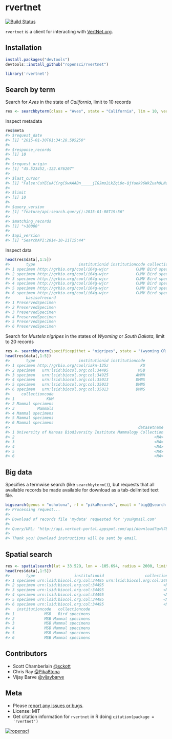 rvertnet
=======



[![Build Status](https://travis-ci.org/ropensci/rvertnet.svg?branch=master)](https://travis-ci.org/ropensci/rvertnet)

`rvertnet` is a client for interacting with [VertNet.org](http://vertnet.org/).

## Installation


```r
install.packages("devtools")
devtools::install_github("ropensci/rvertnet")
```


```r
library('rvertnet')
```

## Search by term

Search for _Aves_ in the state of _California_, limit to 10 records


```r
res <- searchbyterm(class = "Aves", state = "California", lim = 10, verbose = FALSE)
```

Inspect metadata


```r
res$meta
#> $request_date
#> [1] "2015-01-30T01:34:28.595250"
#> 
#> $response_records
#> [1] 10
#> 
#> $request_origin
#> [1] "45.523452,-122.676207"
#> 
#> $last_cursor
#> [1] "False:CuYECuACCrgC9wAAABn_____jIGJmo2LkZqL0o-QjYuek96WkZuah9LNz87L0s_M0s7N_wAA_3RtoKCZi4ygoP8AAP9dno-PmpGYlpGa_wAA_3N0bZaRm5qH_wAA_12biJz_AAD_c3Rtm5CcoJab_wAA_12cipKJ0J2WjZuMj5qclpKakYzQys_Mzsz_AAD_c3-cipKJ0J2WjZuMj5qclpKakYzQys_Mzsz_AAD__wD-__6MgYmajYuRmovSj5CNi56T3paRm5qH0s3PzsvSz8zSzs3_AHRtoKCZi4ygoP8AXZ6Pj5qRmJaRmv8Ac3RtlpGbmof_AF2biJz_AHN0bZuQnKCWm_8AXZyKkonQnZaNm4yPmpyWkpqRjNDKz8zOzP8Ac3-cipKJ0J2WjZuMj5qclpKakYzQys_Mzsz_AP_-EAohBN0EkB08Gxk5AAAAAOb___9IClAAWgsJskbMcm_DyqEQARINRG9jdW1lbnRJbmRleBrPAShBTkQgKElTICJjdXN0b21lcl9uYW1lIiAiYXBwZW5naW5lIikgKElTICJncm91cF9uYW1lIiAic352ZXJ0bmV0LXBvcnRhbCIpIChJUyAibmFtZXNwYWNlIiAiaW5kZXgtMjAxNC0wMy0xMiIpIChJUyAiaW5kZXhfbmFtZSIgImR3YyIpIChBTkQgKFFUICJBdmVzIiAicnRleHRfY2xhc3MiKSAoUVQgIkNhbGlmb3JuaWEiICJydGV4dF9zdGF0ZXByb3ZpbmNlIikpKToZCgwoTiBvcmRlcl9pZCkQARkAAAAAAADw_0oFCABA6Ac"
#> 
#> $limit
#> [1] 10
#> 
#> $query_version
#> [1] "feature/api:search.query():2015-01-08T19:56"
#> 
#> $matching_records
#> [1] ">10000"
#> 
#> $api_version
#> [1] "SearchAPI:2014-10-21T15:44"
```

Inspect data


```r
head(res$data[,1:5])
#>       type                   institutionid institutioncode collectioncode
#> 1 specimen http://grbio.org/cool/i64g-wjcr            CUMV Bird specimens
#> 2 specimen http://grbio.org/cool/i64g-wjcr            CUMV Bird specimens
#> 3 specimen http://grbio.org/cool/i64g-wjcr            CUMV Bird specimens
#> 4 specimen http://grbio.org/cool/i64g-wjcr            CUMV Bird specimens
#> 5 specimen http://grbio.org/cool/i64g-wjcr            CUMV Bird specimens
#> 6 specimen http://grbio.org/cool/i64g-wjcr            CUMV Bird specimens
#>       basisofrecord
#> 1 PreservedSpecimen
#> 2 PreservedSpecimen
#> 3 PreservedSpecimen
#> 4 PreservedSpecimen
#> 5 PreservedSpecimen
#> 6 PreservedSpecimen
```

Search for _Mustela nigripes_ in the states of _Wyoming_ or _South Dakota_, limit to 20 records


```r
res <- searchbyterm(specificepithet = "nigripes", state = "(wyoming OR south dakota)", limit = 20, verbose=FALSE)
head(res$data[,1:5])
#>       type                   institutionid institutioncode
#> 1 specimen http://grbio.org/cool/iakn-125z              KU
#> 2 specimen   urn:lsid:biocol.org:col:34495             MSB
#> 3 specimen   urn:lsid:biocol.org:col:34925            AMNH
#> 4 specimen   urn:lsid:biocol.org:col:35013            DMNS
#> 5 specimen   urn:lsid:biocol.org:col:35013            DMNS
#> 6 specimen   urn:lsid:biocol.org:col:35013            DMNS
#>     collectioncode
#> 1              KUM
#> 2 Mammal specimens
#> 3          Mammals
#> 4 Mammal specimens
#> 5 Mammal specimens
#> 6 Mammal specimens
#>                                                        datasetname
#> 1 University of Kansas Biodiversity Institute Mammalogy Collection
#> 2                                                             <NA>
#> 3                                                             <NA>
#> 4                                                             <NA>
#> 5                                                             <NA>
#> 6                                                             <NA>
```

## Big data

Specifies a termwise search (like `searchbyterm()`), but requests that all available records be made available for download as a tab-delimited text file.


```r
bigsearch(genus = "ochotona", rf = "pikaRecords", email = "big@@search.luv")
#> Processing request...
#> 
#> Download of records file 'mydata' requested for 'you@gmail.com'
#> 
#> Query/URL: "http://api.vertnet-portal.appspot.com/api/download?q=%7B%22q%22:%22genus:ochotona%22,%22n%22:%22mydata%22,%22e%22:%22you@gmail.com%22%7D"
#> 
#> Thank you! Download instructions will be sent by email.
```

## Spatial search


```r
res <- spatialsearch(lat = 33.529, lon = -105.694, radius = 2000, limit = 10, verbose = FALSE)
head(res$data[,1:5])
#>       type                 institutionid                  collectionid
#> 1 specimen urn:lsid:biocol.org:col:34495 urn:lsid:biocol.org:col:34950
#> 2 specimen urn:lsid:biocol.org:col:34495                          <NA>
#> 3 specimen urn:lsid:biocol.org:col:34495                          <NA>
#> 4 specimen urn:lsid:biocol.org:col:34495                          <NA>
#> 5 specimen urn:lsid:biocol.org:col:34495                          <NA>
#> 6 specimen urn:lsid:biocol.org:col:34495                          <NA>
#>   institutioncode   collectioncode
#> 1             MSB   Bird specimens
#> 2             MSB Mammal specimens
#> 3             MSB Mammal specimens
#> 4             MSB Mammal specimens
#> 5             MSB Mammal specimens
#> 6             MSB Mammal specimens
```

## Contributors

* Scott Chamberlain [@sckott](https://github.com/sckott)
* Chris Ray [@Pika8tona](https://github.com/Pika8tona)
* Vijay Barve [@vijaybarve](https://github.com/vijaybarve)

## Meta

* Please [report any issues or bugs](https://github.com/ropensci/rvertnet/issues).
* License: MIT
* Get citation information for `rvertnet` in R doing `citation(package = 'rvertnet')`

[![ropensci](http://ropensci.org/public_images/github_footer.png)](http://ropensci.org)
